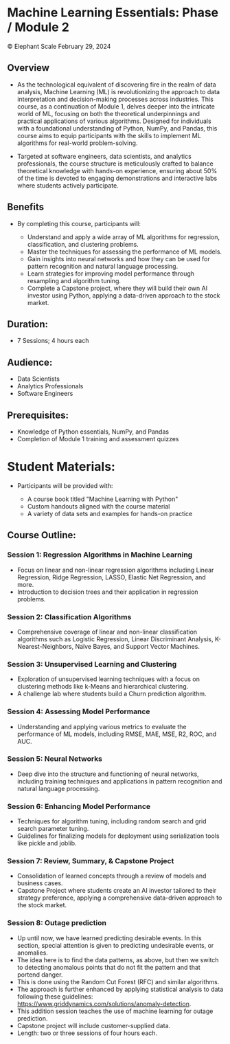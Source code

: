 # Machine Learning Essentials: Phase / Module 2

© Elephant Scale
February 29, 2024

## Overview

* As the technological equivalent of discovering fire in the realm of data analysis, Machine Learning (ML) is
  revolutionizing the approach to data interpretation and decision-making processes across industries. This course, as a
  continuation of Module 1, delves deeper into the intricate world of ML, focusing on both the theoretical underpinnings
  and practical applications of various algorithms. Designed for individuals with a foundational understanding of
  Python, NumPy, and Pandas, this course aims to equip participants with the skills to implement ML algorithms for
  real-world problem-solving.

* Targeted at software engineers, data scientists, and analytics professionals, the course structure is meticulously
  crafted to balance theoretical knowledge with hands-on experience, ensuring about 50% of the time is devoted to
  engaging demonstrations and interactive labs where students actively participate.

## Benefits

* By completing this course, participants will:

    - Understand and apply a wide array of ML algorithms for regression, classification, and clustering problems.
    - Master the techniques for assessing the performance of ML models.
    - Gain insights into neural networks and how they can be used for pattern recognition and natural language
      processing.
    - Learn strategies for improving model performance through resampling and algorithm tuning.
    - Complete a Capstone project, where they will build their own AI investor using Python, applying a data-driven
      approach to the stock market.

## Duration:

* 7 Sessions; 4 hours each

## Audience:

* Data Scientists
* Analytics Professionals
* Software Engineers

## Prerequisites:

* Knowledge of Python essentials, NumPy, and Pandas
* Completion of Module 1 training and assessment quizzes

# Student Materials:

* Participants will be provided with:

    - A course book titled "Machine Learning with Python"
    - Custom handouts aligned with the course material
    - A variety of data sets and examples for hands-on practice

## Course Outline:

### Session 1: Regression Algorithms in Machine Learning

* Focus on linear and non-linear regression algorithms including Linear Regression, Ridge Regression, LASSO, Elastic Net
  Regression, and more.
* Introduction to decision trees and their application in regression problems.

### Session 2: Classification Algorithms

* Comprehensive coverage of linear and non-linear classification algorithms such as Logistic Regression, Linear
  Discriminant Analysis, K-Nearest-Neighbors, Naïve Bayes, and Support Vector Machines.

### Session 3: Unsupervised Learning and Clustering

* Exploration of unsupervised learning techniques with a focus on clustering methods like k-Means and hierarchical
  clustering.
* A challenge lab where students build a Churn prediction algorithm.

### Session 4: Assessing Model Performance

* Understanding and applying various metrics to evaluate the performance of ML models, including RMSE, MAE, MSE, R2,
  ROC, and AUC.

### Session 5: Neural Networks

* Deep dive into the structure and functioning of neural networks, including training techniques and applications in
  pattern recognition and natural language processing.

### Session 6: Enhancing Model Performance

* Techniques for algorithm tuning, including random search and grid search parameter tuning.
* Guidelines for finalizing models for deployment using serialization tools like pickle and joblib.

### Session 7: Review, Summary, & Capstone Project

* Consolidation of learned concepts through a review of models and business cases.
* Capstone Project where students create an AI investor tailored to their strategy preference, applying a comprehensive
  data-driven approach to the stock market.

### Session 8: Outage prediction

* Up until now, we have learned predicting desirable events. In this section, special attention is given to predicting undesirable events, or anomalies.
* The idea here is to find the data patterns, as above, but then we switch to detecting anomalous points that do not fit the pattern and that portend danger.
* This is done using the Random Cut Forest (RFC) and similar algorithms.
* The approach is further enhanced by applying statistical analysis to data following these guidelines: https://www.griddynamics.com/solutions/anomaly-detection.
* This addition session teaches the use of machine learning for outage prediction. 
* Capstone project will include customer-supplied data.
* Length: two or three sessions of four hours each.

